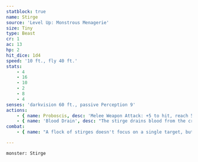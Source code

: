 ```yaml
---
statblock: true
name: Stirge
source: 'Level Up: Monstrous Menagerie'
size: Tiny
type: Beast
cr: 1
ac: 13
hp: 2
hit_dice: 1d4
speed: '10 ft., fly 40 ft.'
stats:
    - 4
    - 16
    - 10
    - 2
    - 8
    - 4
senses: 'darkvision 60 ft., passive Perception 9'
actions:
    - { name: Proboscis, desc: 'Melee Weapon Attack: +5 to hit, reach 5 ft., one creature. Hit: 1 piercing damage, and the stirge attaches to the target. A creature can use an action to detach it, and it can detach itself as a bonus action.' }
    - { name: 'Blood Drain', desc: "The stirge drains blood from the creature it is attached to. The creature loses 4 (1d8) hit points. After the stirge has drained 8 hit points, it detaches itself and can't use Blood Drain again until it finishes a rest." }
combat:
    - { name: "A flock of stirges doesn't focus on a single target, but spreads out to attack all nearby creatures", desc: 'A stirge retreats only when sated with blood.' }

---
```

```statblock
monster: Stirge
```
